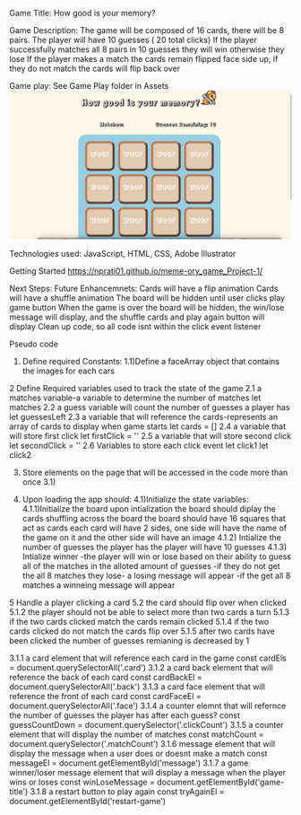 Game Title: How good is your memory?

Game Description:
The game will be composed of 16 cards, there will be 8 pairs.
The player will have 10 guesses ( 20 total clicks)
If the player successfully matches all 8 pairs in 10 guesses they will win otherwise they lose
If the player makes a match the cards remain flipped face side  up, if they do not match the cards will flip back over

Game play:
See Game Play folder in Assets
![Memory Game](./assets/game%20play/startgame.png)

Technologies used:
JavaScript, HTML, CSS, Adobe Illustrator

Getting Started
https://nprati01.github.io/meme-ory_game_Project-1/


Next Steps:
Future Enhancemnets:
Cards will have a flip animation
Cards will have a shuffle animation
The board will be hidden until user clicks play game button
When the game is over the board will be hidden, the win/lose message will display, and the shuffle cards and play again button will display
Clean up code, so all code isnt within the click event listener













Pseudo code
1) Define required Constants:
    1.1)Define a faceArray object that contains the images for each cars


2 Define Required variables used to track the state of the game
2.1 a matches variable-a variable to determine the number of matches
  let matches
2.2 a guess variable will count the number of guesses a player has
  let guessesLeft
2.3 a variable that will reference the cards-represents an array of cards to display when game starts
let cards = []
2.4 a variable that will store first click
let firstClick = ''
2.5 a variable that will store second click
let secondClick = ''
2.6 Variables to store each click event
let click1
let click2



3) Store elements on the page that will be accessed in the code more than once
    3.1)

4) Upon loading the app should:
    4.1)Initialize the state variables:
        4.1.1)Initialize the board
            upon intialization the board should diplay the cards shuffling across the board
            the board should have 16 squares that act as cards
            each card will have 2 sides, one side will have the name of the game on it and the other side will have an image
    4.1.2) Intialize the number of guesses the player has
        the player will have 10 guesses
    4.1.3) Intialize winner
        -the player will win or lose based on their ability to guess all of the matches in the alloted amount of guesses
        -if they do not get the all 8 matches they lose- a losing message will appear
        -if the get all 8 matches a winneing message will appear



5 Handle a player clicking a card
5.2 the card should flip over when clicked
5.1.2 the player should not be able to select more than two cards a turn
5.1.3 if the two cards clicked match the cards remain clicked
5.1.4 if the two cards clicked do not match the cards flip over
5.1.5 after two cards have been clicked the number of guesses remianing is decreased by 1



3.1.1 a card element that will reference each card in the game
const cardEls = document.querySelectorAll('.card')
3.1.2 a card back element that will reference the back of each card
const cardBackEl = document.querySelectorAll('.back')
3.1.3 a card face element that will reference the front of each card
const cardFaceEl = document.querySelectorAll('.face')
3.1.4 a counter elemnt that will refernce the number of guesses the player has after each guess?
const guessCountDown = document.querySelector('.clickCount')
3.1.5 a counter element that will display the number of matches
const matchCount = document.querySelector('.matchCount')
3.1.6  message element that will display the message when a user does or doesnt make a match
const messageEl = document.getElementById('message')
3.1.7 a game winner/loser message element that will display a message when the player wins or loses
const winLoseMessage = document.getElementById('game-title')
3.1.8 a restart button to play again
const tryAgainEl = document.getElementById('restart-game')
